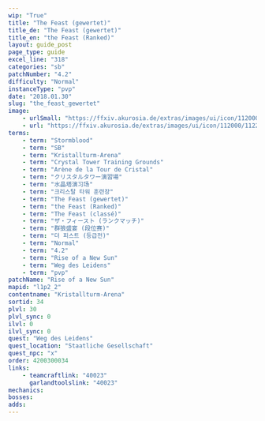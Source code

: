 ```yaml
---
wip: "True"
title: "The Feast (gewertet)"
title_de: "The Feast (gewertet)"
title_en: "the Feast (Ranked)"
layout: guide_post
page_type: guide
excel_line: "318"
categories: "sb"
patchNumber: "4.2"
difficulty: "Normal"
instanceType: "pvp"
date: "2018.01.30"
slug: "the_feast_gewertet"
image:
    - urlSmall: "https://ffxiv.akurosia.de/extras/images/ui/icon/112000/112282.png"
    - url: "https://ffxiv.akurosia.de/extras/images/ui/icon/112000/112282.png"
terms:
    - term: "Stormblood"
    - term: "SB"
    - term: "Kristallturm-Arena"
    - term: "Crystal Tower Training Grounds"
    - term: "Arène de la Tour de Cristal"
    - term: "クリスタルタワー演習場"
    - term: "水晶塔演习场"
    - term: "크리스탈 타워 훈련장"
    - term: "The Feast (gewertet)"
    - term: "the Feast (Ranked)"
    - term: "The Feast (classé)"
    - term: "ザ・フィースト (ランクマッチ)"
    - term: "群狼盛宴 (段位赛)"
    - term: "더 피스트 (등급전)"
    - term: "Normal"
    - term: "4.2"
    - term: "Rise of a New Sun"
    - term: "Weg des Leidens"
    - term: "pvp"
patchName: "Rise of a New Sun"
mapid: "l1p2_2"
contentname: "Kristallturm-Arena"
sortid: 34
plvl: 30
plvl_sync: 0
ilvl: 0
ilvl_sync: 0
quest: "Weg des Leidens"
quest_location: "Staatliche Gesellschaft"
quest_npc: "x"
order: 4200300034
links:
    - teamcraftlink: "40023"
      garlandtoolslink: "40023"
mechanics:
bosses:
adds:
---
```

